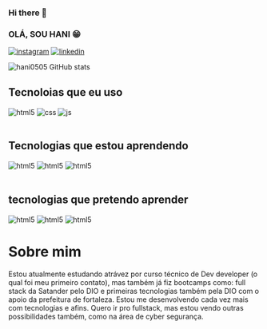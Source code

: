 ### Hi there 👋

### OLÁ, SOU HANI 😁

[![instagram](https://img.shields.io/badge/Instagram-E4405F?style=for-the-badge&logo=instagram&logoColor=white)](https://instagram.com/yo_hani.i)
[![linkedin](https://img.shields.io/badge/LinkedIn-0077B5?style=for-the-badge&logo=linkedin&logoColor=white)](https://www.linkedin.com/in/ranielly-souza-agostinho-b4370b266/)

![hani0505 GitHub stats](https://github-readme-stats.vercel.app/api?username=hani0505&show_icons=true&theme=radical)


## Tecnoloias que eu uso
<div style="display: inline_block">
  <img align="center" alt="html5" src="https://img.shields.io/badge/HTML5-E34F26?style=for-the-badge&logo=html5&logoColor=white" />
  <img align="center" alt="css" src="https://img.shields.io/badge/CSS3-1572B6?style=for-the-badge&logo=css3&logoColor=white" />
  <img align="center" alt="js" src="https://img.shields.io/badge/JavaScript-F7DF1E?style=for-the-badge&logo=javascript&logoColor=black" />
 
</div><br/>




## Tecnologias que estou aprendendo

<div style="display: inline_block">
  <img align="center" alt="html5" src="https://img.shields.io/badge/TypeScript-007ACC?style=for-the-badge&logo=typescript&logoColor=white" />
   <img align="center" alt="html5" src="https://img.shields.io/badge/React-20232A?style=for-the-badge&logo=react&logoColor=61DAFB" />
   <img align="center" alt="html5" src="https://img.shields.io/badge/Material--UI-0081CB?style=for-the-badge&logo=material-ui&logoColor=white" />
  
</div><br/>



## tecnologias que pretendo aprender
<div style="display: inline_block">
  <img align="center" alt="html5" src="https://img.shields.io/badge/PHP-777BB4?style=for-the-badge&logo=php&logoColor=white" />
 
  <img align="center" alt="html5" src="[https://img.shields.io/badge/C%23-239120?style=for-the-badge&logo=c-sharp&logoColor=white](https://img.shields.io/badge/C%2B%2B-00599C?style=for-the-badge&logo=c%2B%2B&logoColor=white)" />
  <img align="center" alt="html5" src="https://img.shields.io/badge/Python-14354C?style=for-the-badge&logo=python&logoColor=white" />


  # Sobre mim

  <p>Estou atualmente estudando atrávez por curso técnico de Dev developer (o qual foi meu primeiro contato), mas também já fiz bootcamps como: full stack da Satander pelo DIO e primeiras tecnologias também pela DIO com o apoio da prefeitura de fortaleza. Estou me desenvolvendo cada vez mais com tecnologias e afins. Quero ir pro fullstack, mas estou vendo outras possibilidades também, como na área de cyber segurança.</p>
  
  
  

